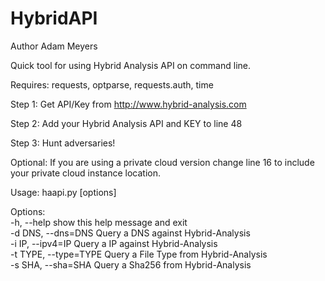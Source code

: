 # HybridAPI
Author Adam Meyers

Quick tool for using Hybrid Analysis API on command line.

Requires: requests, optparse, requests.auth, time

Step 1: Get API/Key from http://www.hybrid-analysis.com

Step 2: Add your Hybrid Analysis API and KEY to line 48

Step 3: Hunt adversaries!

Optional: If you are using a private cloud version change line 16 to include your private cloud instance location.

Usage: haapi.py [options]

Options:<br>
  -h, --help            show this help message and exit<br>
  -d DNS, --dns=DNS     Query a DNS against Hybrid-Analysis<br>
  -i IP, --ipv4=IP      Query a IP against Hybrid-Analysis<br>
  -t TYPE, --type=TYPE  Query a File Type from Hybrid-Analysis<br>
  -s SHA, --sha=SHA     Query a Sha256 from Hybrid-Analysis<br>
 
